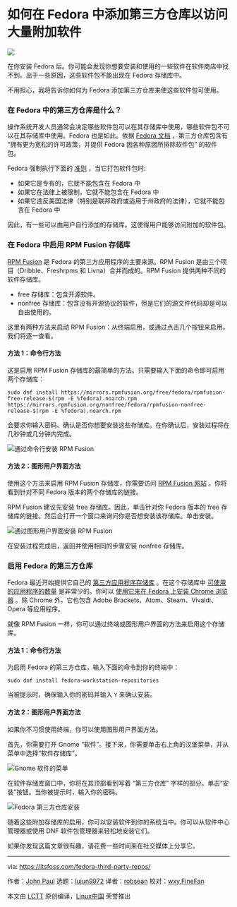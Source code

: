 [#]: collector: (lujun9972)
[#]: translator: (robsean)
[#]: reviewer: (wxy)
[#]: publisher: (wxy)
[#]: url: (https://linux.cn/article-12898-1.html)
[#]: subject: (How to Add Third-Party Repositories in Fedora and Get Access to a Huge Number of Additional Software)
[#]: via: (https://itsfoss.com/fedora-third-party-repos/)
[#]: author: (John Paul https://itsfoss.com/author/john/)

如何在 Fedora 中添加第三方仓库以访问大量附加软件
======

![](https://img.linux.net.cn/data/attachment/album/202012/08/074323tkjpr2499rtjnjq0.jpg)

在你安装 Fedora 后。你可能会发现你想要安装和使用的一些软件在软件商店中找不到。出于一些原因，这些软件包不能出现在 Fedora 存储库中。

不用担心，我将告诉你如何为 Fedora 添加第三方仓库来使这些软件包可使用。

### 在 Fedora 中的第三方仓库是什么？

操作系统开发人员通常会决定哪些软件包可以在其存储库中使用，哪些软件包不可以在其存储库中使用。Fedora 也是如此。依据 [Fedora 文档][1] ，第三方仓库包含有 “拥有更为宽松的许可政策，并提供 Fedora 因各种原因所排除软件包” 的软件包。

Fedora 强制执行下面的 [准则][2] ，当它打包软件包时:

  * 如果它是专有的，它就不能包含在 Fedora 中
  * 如果它在法律上被限制，它就不能包含在 Fedora 中
  * 如果它违反美国法律（特别是联邦政府或适用于州政府的法律），它就不能包含在 Fedora 中

因此，有一些可以由用户自行添加的存储库。这使得用户能够访问附加的软件包。

### 在 Fedora 中启用 RPM Fusion 存储库 

[RPM Fusion][3] 是 Fedora 的第三方应用程序的主要来源。RPM Fusion 是由三个项目（Dribble、Freshrpms 和 Livna）合并而成的。RPM Fusion 提供两种不同的软件存储库。

  * free 存储库：包含开源软件。
  * nonfree 存储库：包含没有开源协议的软件，但是它们的源文件代码却是可以自由使用的。

这里有两种方法来启动 RPM Fusion：从终端启用，或通过点击几个按钮来启用。我们将逐一查看。

#### 方法 1：命令行方法

这是启用 RPM Fusion 存储库的最简单的方法。只需要输入下面的命令即可启用两个存储库：

```
sudo dnf install https://mirrors.rpmfusion.org/free/fedora/rpmfusion-free-release-$(rpm -E %fedora).noarch.rpm https://mirrors.rpmfusion.org/nonfree/fedora/rpmfusion-nonfree-release-$(rpm -E %fedora).noarch.rpm
```

会要求你输入密码、确认是否你想要安装这些存储库。在你确认后，安装过程将在几秒钟或几分钟内完成。

![通过命令行安装 RPM Fusion][4]

#### 方法 2：图形用户界面方法

使用这个方法来启用 RPM Fusion 存储库，你需要访问 [RPM Fusion 网站][5] 。你将看到针对不同 Fedora 版本的两个存储库的链接。

RPM Fusion 建议先安装 free 存储库。因此，单击针对你 Fedora 版本的 free 存储库的链接。然后会打开一个窗口来询问你是否想安装该存储库。单击安装。

![通过图形用户界面安装 RPM Fusion][6]

在安装过程完成后，返回并使用相同的步骤安装 nonfree 存储库。

### 启用 Fedora 的第三方仓库

Fedora 最近开始提供它自己的 [第三方应用程序存储库][7] 。在这个存储库中 [可使用的应用程序的数量][8] 是非常少的。你可以 [使用它来在 Fedora 上安装 Chrome 浏览器][9] 。除 Chrome 外，它也包含 Adobe Brackets、Atom、Steam、Vivaldi、Opera 等应用程序。

就像 RPM Fusion 一样，你可以通过终端或图形用户界面的方法来启用这个存储库。

#### 方法 1：命令行方法

为启用 Fedora 的第三方仓库，输入下面的命令到你的终端中：

```
sudo dnf install fedora-workstation-repositories
```

当被提示时，确保输入你的密码并输入 `Y` 来确认安装。

#### 方法 2：图形用户界面方法

如果你不习惯使用终端，你可以使用图形用户界面方法。

首先，你需要打开 Gnome “软件”。接下来，你需要单击右上角的汉堡菜单，并从菜单中选择“软件存储库”。

![Gnome 软件的菜单][10]

在软件存储库窗口中，你将在其顶部看到写着 “第三方仓库” 字样的部分。单击“安装”按钮。当你被提示时，输入你的密码。

![Fedora 第三方仓库安装][11]

随着这些附加存储库的启用，你可以安装软件到你的系统当中。你可以从软件中心管理器或使用 DNF 软件包管理器来轻松地安装它们。

如果你发现这篇文章很有趣，请花费一些时间来在社交媒体上分享它。

--------------------------------------------------------------------------------

via: https://itsfoss.com/fedora-third-party-repos/

作者：[John Paul][a]
选题：[lujun9972][b]
译者：[robsean](https://github.com/robsean)
校对：[wxy](https://github.com/wxy),[FineFan](https://github.com/FineFan)

本文由 [LCTT](https://github.com/LCTT/TranslateProject) 原创编译，[Linux中国](https://linux.cn/) 荣誉推出

[a]: https://itsfoss.com/author/john/
[b]: https://github.com/lujun9972
[1]: https://docs.fedoraproject.org/en-US/quick-docs/setup_rpmfusion/#third-party-repositories
[2]: https://fedoraproject.org/wiki/Forbidden_items
[3]: https://rpmfusion.org/RPM%20Fusion
[4]: https://i2.wp.com/itsfoss.com/wp-content/uploads/2020/11/install-rpmfusion-cli.png?resize=800%2C604&ssl=1
[5]: https://rpmfusion.org/Configuration
[6]: https://i0.wp.com/itsfoss.com/wp-content/uploads/2020/11/install-rpmfusion-gui.png?resize=800%2C582&ssl=1
[7]: https://fedoraproject.org/wiki/Workstation/Third_Party_Software_Repositories
[8]: https://fedoraproject.org/wiki/Workstation/Third_party_software_list
[9]: https://itsfoss.com/install-google-chrome-fedora/
[10]: https://i1.wp.com/itsfoss.com/wp-content/uploads/2020/11/software-meni.png?resize=800%2C672&ssl=1
[11]: https://i0.wp.com/itsfoss.com/wp-content/uploads/2020/11/fedora-third-party-repo-gui.png?resize=746%2C800&ssl=1
[12]: https://%0Areddit.com/r/linuxusersgroup
